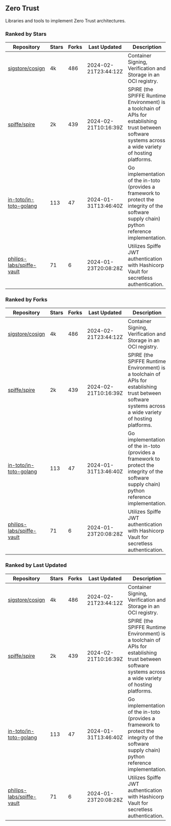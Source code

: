 ## Zero Trust

Libraries and tools to implement Zero Trust architectures.

### Ranked by Stars

| Repository | Stars | Forks | Last Updated | Description | 
|------------|-------|-------|--------------|-------------|
| [sigstore/cosign](https://github.com/sigstore/cosign) | 4k | 486 | 2024-02-21T23:44:12Z |  Container Signing, Verification and Storage in an OCI registry. |
| [spiffe/spire](https://github.com/spiffe/spire) | 2k | 439 | 2024-02-21T10:16:39Z |  SPIRE (the SPIFFE Runtime Environment) is a toolchain of APIs for establishing trust between software systems across a wide variety of hosting platforms. |
| [in-toto/in-toto-golang](https://github.com/in-toto/in-toto-golang) | 113 | 47 | 2024-01-31T13:46:40Z |  Go implementation of the in-toto (provides a framework to protect the integrity of the software supply chain) python reference implementation. |
| [philips-labs/spiffe-vault](https://github.com/philips-labs/spiffe-vault) | 71 | 6 | 2024-01-23T20:08:28Z |  Utilizes Spiffe JWT authentication with Hashicorp Vault for secretless authentication. |

### Ranked by Forks

| Repository | Stars | Forks | Last Updated | Description | 
|------------|-------|-------|--------------|-------------|
| [sigstore/cosign](https://github.com/sigstore/cosign) | 4k | 486 | 2024-02-21T23:44:12Z |  Container Signing, Verification and Storage in an OCI registry. |
| [spiffe/spire](https://github.com/spiffe/spire) | 2k | 439 | 2024-02-21T10:16:39Z |  SPIRE (the SPIFFE Runtime Environment) is a toolchain of APIs for establishing trust between software systems across a wide variety of hosting platforms. |
| [in-toto/in-toto-golang](https://github.com/in-toto/in-toto-golang) | 113 | 47 | 2024-01-31T13:46:40Z |  Go implementation of the in-toto (provides a framework to protect the integrity of the software supply chain) python reference implementation. |
| [philips-labs/spiffe-vault](https://github.com/philips-labs/spiffe-vault) | 71 | 6 | 2024-01-23T20:08:28Z |  Utilizes Spiffe JWT authentication with Hashicorp Vault for secretless authentication. |

### Ranked by Last Updated

| Repository | Stars | Forks | Last Updated | Description | 
|------------|-------|-------|--------------|-------------|
| [sigstore/cosign](https://github.com/sigstore/cosign) | 4k | 486 | 2024-02-21T23:44:12Z |  Container Signing, Verification and Storage in an OCI registry. |
| [spiffe/spire](https://github.com/spiffe/spire) | 2k | 439 | 2024-02-21T10:16:39Z |  SPIRE (the SPIFFE Runtime Environment) is a toolchain of APIs for establishing trust between software systems across a wide variety of hosting platforms. |
| [in-toto/in-toto-golang](https://github.com/in-toto/in-toto-golang) | 113 | 47 | 2024-01-31T13:46:40Z |  Go implementation of the in-toto (provides a framework to protect the integrity of the software supply chain) python reference implementation. |
| [philips-labs/spiffe-vault](https://github.com/philips-labs/spiffe-vault) | 71 | 6 | 2024-01-23T20:08:28Z |  Utilizes Spiffe JWT authentication with Hashicorp Vault for secretless authentication. |

